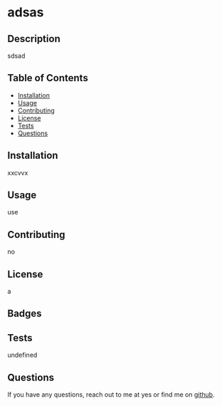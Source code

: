 # adsas

## Description
sdsad

## Table of Contents 
- [Installation](#installation)
- [Usage](#usage)
- [Contributing](#contributing)
- [License](#license)
- [Tests](#tests)
- [Questions](#questions)

## Installation
xxcvvx

## Usage
use

## Contributing
no

## License
a

## Badges


## Tests
undefined

## Questions
If you have any questions, reach out to me at yes or find me on [github](https://www.github.com/gjguerin96).